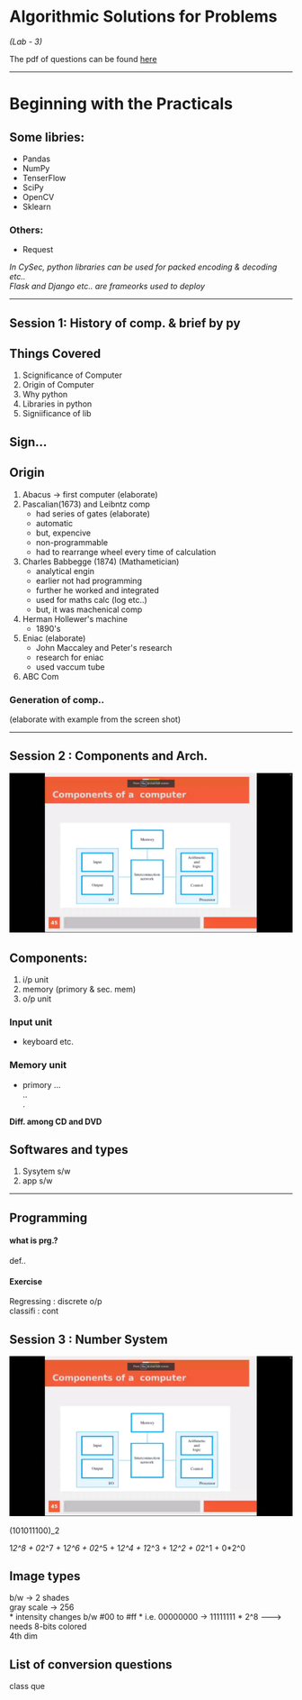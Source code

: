 # Algorithmic Solutions for Problems
_(Lab - 3)_

The pdf of questions can be found [here](lab-3.pdf)

---

# Beginning with the Practicals  
  

## Some libries:
* Pandas
* NumPy
* TenserFlow
* SciPy
* OpenCV
* Sklearn


### Others:
* Request

_In CySec, python libraries can be used for packed encoding & decoding etc.._  
_Flask and Django etc.. are frameorks used to deploy_  
  
---

## Session 1:  History of comp. & brief by py

## Things Covered  
  
1. Scignificance of Computer  
2. Origin of Computer  
2. Why python  
2. Libraries in python
4. Signiificance of lib

## Sign...

## Origin

1. Abacus -> first computer (elaborate)
2. Pascalian(1673) and Leibntz comp  
    * had series of gates (elaborate)  
    * automatic 
    * but, expencive
    * non-programmable 
    * had to rearrange wheel every time of calculation
3. Charles Babbegge (1874) (Mathametician) 
    * analytical engin
    * earlier not had programming
    * further he worked and integrated 
    * used for maths calc (log etc..)
    * but, it was machenical comp
4. Herman Hollewer's machine 
    * 1890's
5. Eniac (elaborate)
    * John Maccaley and Peter's research 
    * research for eniac 
    * used vaccum tube
6. ABC Com

### Generation of comp..
  
(elaborate with example from the screen shot)

---

## Session 2 : Components and Arch.

![img](pics/architecture.png)

## Components:

1. i/p unit
2. memory (primory & sec. mem)
3. o/p unit

### Input unit
* keyboard etc.

### Memory unit
* primory 
...  
..  
.  

**Diff. among CD and DVD**

## Softwares and types

1. Sysytem s/w
2. app s/w  

---

## Programming

#### what is prg.?  
def..  
  
#### Exercise

Regressing :  discrete o/p  
classifi : cont





## Session 3 : Number System

![img](pics/architecture.png)

(101011100)_2

1*2^8 + 0*2^7 + 1*2^6 + 0*2^5 + 1*2^4 + 1*2^3 + 1*2^2 + 0*2^1 + 0*2^0

## Image types

b/w   ->  2 shades  
gray scale   ->  256  
    * intensity changes b/w #00 to #ff 
    * i.e. 00000000  ->  11111111
    * 2^8  --->  needs 8-bits
colored   
4th dim 

## List of conversion questions

class que

